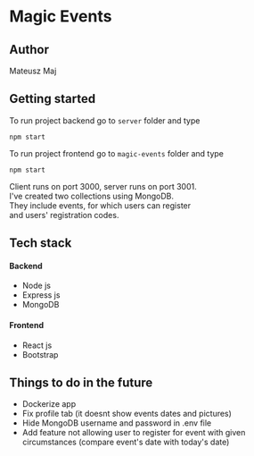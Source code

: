 # Magic Events
## Author
Mateusz Maj
## Getting started
To run project backend go to `server` folder and type
```
npm start
```
To run project frontend go to `magic-events` folder and type
```
npm start
```
Client runs on port 3000, server runs on port 3001.\
I've created two collections using MongoDB.\
They include events, for which users can register\
and users' registration codes.
## Tech stack
#### Backend
* Node js
* Express js
* MongoDB
#### Frontend
* React js
* Bootstrap
## Things to do in the future
* Dockerize app
* Fix profile tab (it doesnt show events dates and pictures)
* Hide MongoDB username and password in .env file
* Add feature not allowing user to register for event with given circumstances (compare event's date with today's date)